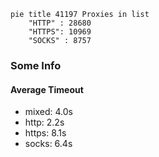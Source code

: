 
```mermaid
pie title 41197 Proxies in list
    "HTTP" : 28680
    "HTTPS": 10969
    "SOCKS" : 8757
```

### Some Info
#### Average Timeout

- mixed: 4.0s
- http: 2.2s
- https: 8.1s
- socks: 6.4s